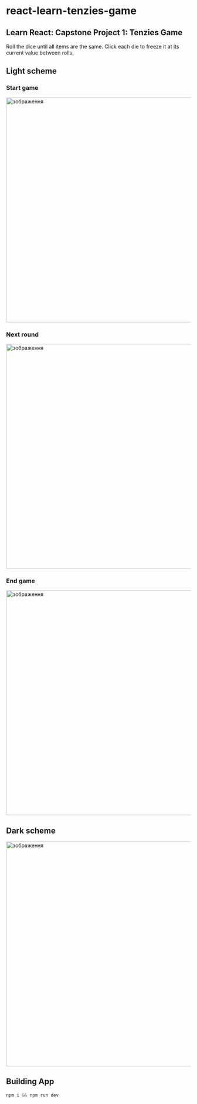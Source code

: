 # react-learn-tenzies-game
## Learn React: Capstone Project 1: Tenzies Game

Roll the dice until all items are the same. Click each die to freeze it at its current value between rolls.

## Light scheme
### Start game
<img width="613" alt="зображення" src="https://github.com/user-attachments/assets/a848a48b-ab94-4514-a037-cb8d55e7a89a" />

### Next round
<img width="613" alt="зображення" src="https://github.com/user-attachments/assets/51fd1485-a245-469f-a191-6ded6b8351b0" />

### End game
<img width="613" alt="зображення" src="https://github.com/user-attachments/assets/62059d13-7952-4970-a83d-3fd5357d276a" />

## Dark scheme
<img width="613" alt="зображення" src="https://github.com/user-attachments/assets/f9a842de-64eb-4c86-a8c6-c2ed56710f80" />

## Building App

```js
npm i && npm run dev
